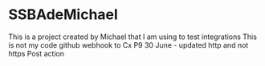 # SSBAdeMichael
This is a project created by Michael that I am using to test integrations 
This is not my code
github webhook to Cx P9
30 June - updated http and not https
Post action
